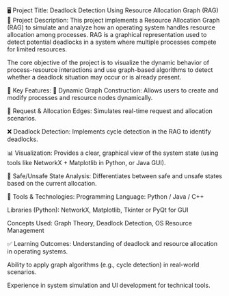 🖥️ Project Title: Deadlock Detection Using Resource Allocation Graph (RAG)
📘 Project Description:
This project implements a Resource Allocation Graph (RAG) to simulate and analyze how an operating system handles resource allocation among processes. RAG is a graphical representation used to detect potential deadlocks in a system where multiple processes compete for limited resources.

The core objective of the project is to visualize the dynamic behavior of process-resource interactions and use graph-based algorithms to detect whether a deadlock situation may occur or is already present.

🎯 Key Features:
🔄 Dynamic Graph Construction: Allows users to create and modify processes and resource nodes dynamically.

🔗 Request & Allocation Edges: Simulates real-time request and allocation scenarios.

❌ Deadlock Detection: Implements cycle detection in the RAG to identify deadlocks.

📊 Visualization: Provides a clear, graphical view of the system state (using tools like NetworkX + Matplotlib in Python, or Java GUI).

🧠 Safe/Unsafe State Analysis: Differentiates between safe and unsafe states based on the current allocation.

🧱 Tools & Technologies:
Programming Language: Python / Java / C++

Libraries (Python): NetworkX, Matplotlib, Tkinter or PyQt for GUI

Concepts Used: Graph Theory, Deadlock Detection, OS Resource Management

✅ Learning Outcomes:
Understanding of deadlock and resource allocation in operating systems.

Ability to apply graph algorithms (e.g., cycle detection) in real-world scenarios.

Experience in system simulation and UI development for technical tools.
